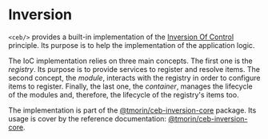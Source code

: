 # Inversion

`<ceb/>` provides a built-in implementation of the [Inversion Of Control] principle.
Its purpose is to help the implementation of the application logic.

The IoC implementation relies on three main concepts.
The first one is the _registry_.
Its purpose is to provide services to register and resolve items.
The second concept, the _module_, interacts with the registry in order to configure items to register.
Finally, the last one, the _container_, manages the lifecycle of the modules and, therefore, the lifecycle of the registry's items too.

The implementation is part of the [@tmorin/ceb-inversion-core](https://www.npmjs.com/package/@tmorin/ceb-inversion-core) package.
Its usage is cover by the reference documentation: [@tmorin/ceb-inversion-core](../api/modules/_tmorin_ceb_inversion_core.html).

[Inversion Of Control]: https://en.wikipedia.org/wiki/Inversion_of_control
